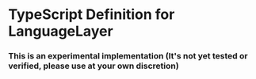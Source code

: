 # TypeScript Definition for LanguageLayer
### This is an experimental implementation (It's not yet tested or verified, please use at your own discretion)